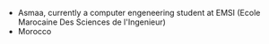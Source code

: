 - Asmaa, currently a computer engeneering student at EMSI (Ecole Marocaine Des Sciences de l'Ingenieur)
- Morocco
  

